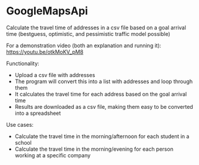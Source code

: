 # GoogleMapsApi
Calculate the travel time of addresses in a csv file based on a goal arrival time (bestguess, optimistic, and pessimistic traffic model possible)

For a demonstration video (both an explanation and running it): https://youtu.be/otkMoKV_pM8

Functionality:
- Upload a csv file with addresses
- The program will convert this into a list with addresses and loop through them
- It calculates the travel time for each address based on the goal arrival time
- Results are downloaded as a csv file, making them easy to be converted into a spreadsheet
  
Use cases:
  - Calculate the travel time in the morning/afternoon for each student in a school
  - Calculate the travel time in the morning/evening for each person working at a specific company
